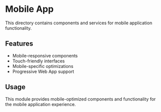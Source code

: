 # Mobile App

This directory contains components and services for mobile application functionality.

## Features

- Mobile-responsive components
- Touch-friendly interfaces
- Mobile-specific optimizations
- Progressive Web App support

## Usage

This module provides mobile-optimized components and functionality for the mobile application experience.